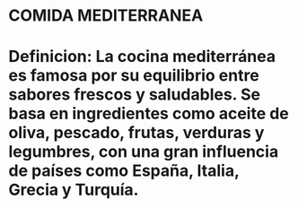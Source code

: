 # COMIDA MEDITERRANEA
# Definicion: La cocina mediterránea es famosa por su equilibrio entre sabores frescos y saludables. Se basa en ingredientes como aceite de oliva, pescado, frutas, verduras y legumbres, con una gran influencia de países como España, Italia, Grecia y Turquía.
